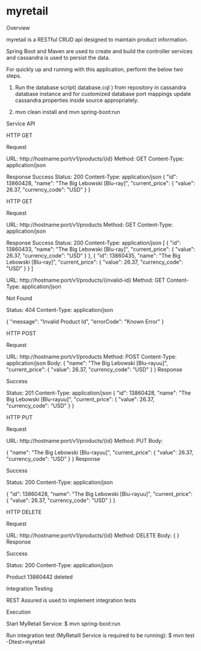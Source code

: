 # myretail

Overview

myretail is a RESTful CRUD api designed to maintain product information.  

Spring Boot and Maven are used to create and build the controller services and cassandra is used to persist the data.

For quickly up and running with this application, perform the below two steps.

1) Run the database script( database.cql ) from repository in cassandra database instance and for customized database port mappings update cassandra.properties inside source appropriately.

2) mvn clean install and mvn spring-boot:run 


Service API

HTTP GET

Request

URL: http://hostname:port/v1/products/{id}
Method: GET
Content-Type: application/json

Response
Success
Status: 200
Content-Type: application/json
{
  "id": 13860428,
  "name": "The Big Lebowski [Blu-ray]",
  "current_price": {
    "value": 26.37,
    "currency_code": "USD"
  }
}

HTTP GET

Request

URL: http://hostname:port/v1/products
Method: GET
Content-Type: application/json

Response
Success
Status: 200
Content-Type: application/json
[
  {
    "id": 13860433,
    "name": "The Big Lebowski [Blu-ray]",
    "current_price": {
      "value": 26.37,
      "currency_code": "USD"
    }
  },
  {
    "id": 13860435,
    "name": "The Big Lebowski [Blu-ray]",
    "current_price": {
      "value": 26.37,
      "currency_code": "USD"
    }
  }
]


URL: http://hostname:port/v1/products/{invalid-id}
Method: GET
Content-Type: application/json

Not Found

Status: 404
Content-Type: application/json

{
  "message": "Invalid Product Id",
  "errorCode": "Known Error"
}


HTTP POST

Request 

URL:  http://hostname:port/v1/products
Method: POST
Content-Type: application/json
Body:
{ 
  "name": "The Big Lebowski [Blu-rayuu]",
  "current_price": {
    "value": 26.37,
    "currency_code": "USD"
  }
}
Response

Success

Status: 201
Content-Type: application/json
{
  "id": 13860428,
  "name": "The Big Lebowski [Blu-rayuu]",
  "current_price": {
    "value": 26.37,
    "currency_code": "USD"
  }
}



HTTP PUT

Request 

URL:  http://hostname:port/v1/products/{id}
Method: PUT
Body:

{ 
  "name": "The Big Lebowski [Blu-rayuu]",
  "current_price": {
    "value": 26.37,
    "currency_code": "USD"
  }
}
Response

Success

Status: 200
Content-Type: application/json

{
  "id": 13860428,
  "name": "The Big Lebowski [Blu-rayuu]",
  "current_price": {
    "value": 26.37,
    "currency_code": "USD"
  }
}



HTTP DELETE

Request 

URL:  http://hostname:port/v1/products/{id}
Method: DELETE
Body:
{
}
Response

Success

Status: 200
Content-Type: application/json

Product 13860442 deleted



Integration Testing

REST Assured is used to implement integration tests

Execution

Start MyRetail Service:
$ mvn spring-boot:run


Run integration test (MyRetaill Service is required to be running):
$ mvn test -Dtest=myretail



